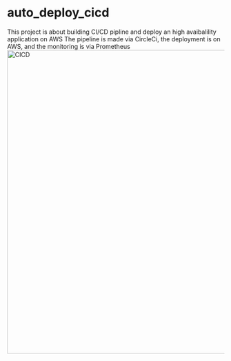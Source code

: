 # auto_deploy_cicd

This project is about building CI/CD pipline and deploy an high avaibalility application on AWS
The pipeline is made via CircleCi, the deployment is on AWS, and the monitoring is via Prometheus
<img width="705" alt="CICD" src="https://user-images.githubusercontent.com/71847656/234001169-9fcaf4ff-1a60-4334-adb6-3c600bdd1ab2.png">

